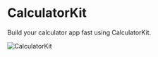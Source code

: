 # CalculatorKit
Build your calculator app fast using CalculatorKit.

<img alt="CalculatorKit" src="https://user-images.githubusercontent.com/34618339/99823808-2cb4c580-2b98-11eb-909e-72f15ca574bf.png" style="max-height=100px">
